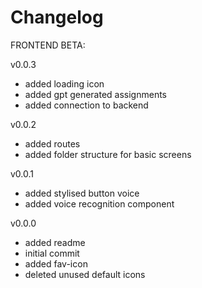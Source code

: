 # Changelog

FRONTEND BETA:

v0.0.3 
- added loading icon
- added gpt generated assignments
- added connection to backend

v0.0.2
- added routes
- added folder structure for basic screens

v0.0.1
- added stylised button voice
- added voice recognition component 

v0.0.0

- added readme
- initial commit
- added fav-icon
- deleted unused default icons
